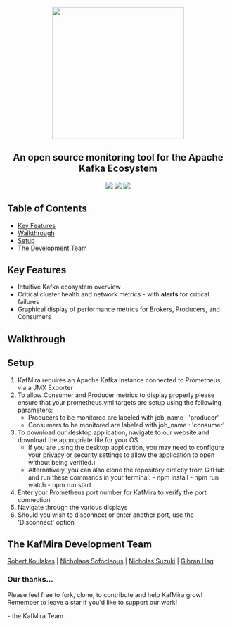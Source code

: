 <p align="center">
<img alignContent="center" src="https://i.imgur.com/rAgCkC6.png" width="300" height="300"></p>

<h2 align="center"><strong>An open source monitoring tool for the Apache Kafka Ecosystem</strong></h2>

<p align="center">
  <img src="https://img.shields.io/badge/PRs-welcome-brightgreen.svg?style=flat"/>
  <img src="https://img.shields.io/badge/contributions-welcome-brightgreen.svg?style=flat"/>
  <img src="https://img.shields.io/github/stars/oslabs-beta/Kafmira?logoColor=%2334495e&style=social"> 
</p>

## Table of Contents

* [Key Features](#key-features)
* [Walkthrough](#walkthrough)
* [Setup](#setup)
* [The Development Team](#the-kafmira-development-team)

## Key Features

- Intuitive Kafka ecosystem overview
- Critical cluster health and network metrics - with <strong>alerts</strong> for critical failures
- Graphical display of performance metrics for Brokers, Producers, and Consumers

## Walkthrough




## Setup

1. KafMira requires an Apache Kafka Instance connected to Prometheus, via a JMX Exporter
2. To allow Consumer and Producer metrics to display properly please ensure that your prometheus.yml targets are setup using the following parameters:
      - Producers to be monitored are labeled with job_name : 'producer'
      - Consumers to be monitored are labeled with job_name : 'consumer'
3. To download our desktop application, navigate to our website and download the appropriate file for your OS.
      - If you are using the desktop application, you may need to configure your privacy or security settings to allow the application to open without being             verified.)
      - Alternatively, you can also clone the repository directly from GitHub and run these commands in your terminal:
            - npm install
            - npm run watch
            - npm run start
4. Enter your Prometheus port number for KafMira to verify the port connection
5. Navigate through the various displays
6. Should you wish to disconnect or enter another port, use the 'Disconnect' option

## The KafMira Development Team

[Robert Koulakes](https://github.com/Gibran-Haq)
| [Nicholaos Sofocleous](https://github.com/nsofocleous)
| [Nicholas Suzuki](https://github.com/nicholassuzuki)
| [Gibran Haq](https://github.com/RobertKoulakes)

<h3> Our thanks... </h3>
  
  <p>Please feel free to fork, clone, to contribute and help KafMira grow! Remember to leave a star if you'd like to support our work!</P>
  <p> - the KafMira Team </p>
  

